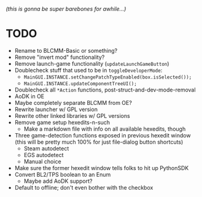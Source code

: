 *(this is gonna be super barebones for awhile...)*

TODO
====

- Rename to BLCMM-Basic or something?
- Remove "invert mod" functionality?
- Remove launch-game functionality (`updateLaunchGameButton`)
- Doublecheck stuff that used to be in `toggleDeveloperMode`:
  - `MainGUI.INSTANCE.setChangePatchTypeEnabled(box.isSelected());`
  - `MainGUI.INSTANCE.updateComponentTreeUI();`
- Doublecheck all `*Action` functions, post-struct-and-dev-mode-removal
- AoDK in OE
- Maybe completely separate BLCMM from OE?
- Rewrite launcher w/ GPL version
- Rewrite other linked libraries w/ GPL versions
- Remove game setup hexedits-n-such
  - Make a markdown file with info on all available hexedits, though
- Three game-detection functions exposed in previous hexedit window
  (this will be pretty much 100% for just file-dialog button shortcuts)
  - Steam autodetect
  - EGS autodetect
  - Manual choice
- Make sure the former hexedit window tells folks to hit up PythonSDK
- Convert BL2/TPS boolean to an Enum
  - Maybe add AoDK support?
- Default to offline; don't even bother with the checkbox

